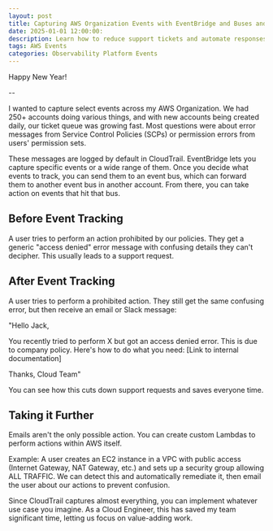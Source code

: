 ```yaml
---
layout: post
title: Capturing AWS Organization Events with EventBridge and Buses and Taking Action
date: 2025-01-01 12:00:00:
description: Learn how to reduce support tickets and automate responses by capturing AWS Organization events with EventBridge and event buses. Step-by-step guide for implementing cross-account event tracking and automated remediation using CloudTrail logs.
tags: AWS Events
categories: Observability Platform Events 
---
```


Happy New Year!

--

I wanted to capture select events across my AWS Organization. We had 250+ accounts doing various things, and with new accounts being created daily, our ticket queue was growing fast. Most questions were about error messages from Service Control Policies (SCPs) or permission errors from users' permission sets.

These messages are logged by default in CloudTrail. EventBridge lets you capture specific events or a wide range of them. Once you decide what events to track, you can send them to an event bus, which can forward them to another event bus in another account. From there, you can take action on events that hit that bus.

## Before Event Tracking

A user tries to perform an action prohibited by our policies. They get a generic "access denied" error message with confusing details they can't decipher. This usually leads to a support request.

## After Event Tracking

A user tries to perform a prohibited action. They still get the same confusing error, but then receive an email or Slack message:

"Hello Jack,

You recently tried to perform X but got an access denied error. This is due to company policy. Here's how to do what you need: [Link to internal documentation]

Thanks,
Cloud Team"

You can see how this cuts down support requests and saves everyone time.

## Taking it Further

Emails aren't the only possible action. You can create custom Lambdas to perform actions within AWS itself.

Example: A user creates an EC2 instance in a VPC with public access (Internet Gateway, NAT Gateway, etc.) and sets up a security group allowing ALL TRAFFIC. We can detect this and automatically remediate it, then email the user about our actions to prevent confusion.

Since CloudTrail captures almost everything, you can implement whatever use case you imagine. As a Cloud Engineer, this has saved my team significant time, letting us focus on value-adding work.